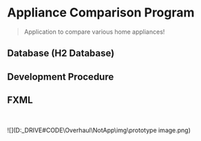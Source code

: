 # Appliance Comparison Program

> Application to compare various home appliances!

## Database (H2 Database)



## Development Procedure



## FXML



​	

![](D:\_DRIVE\#CODE\Overhaul\NotApp\img\prototype image.png)